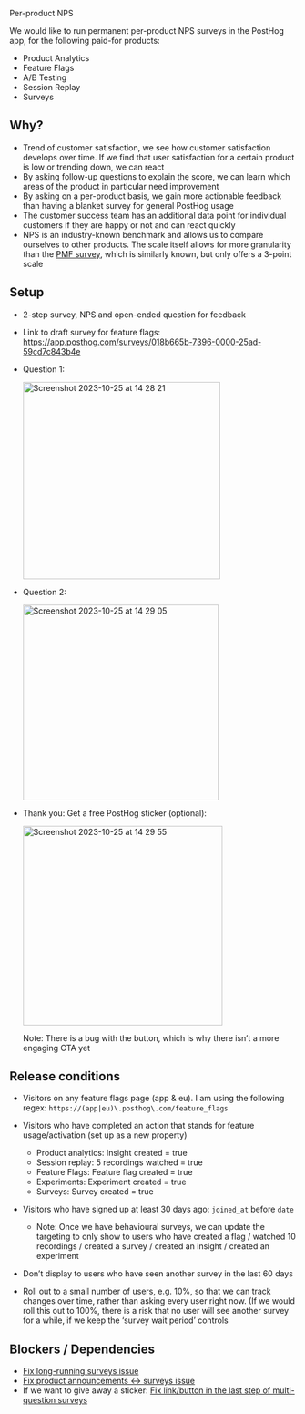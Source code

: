 Per-product NPS

We would like to run permanent per-product NPS surveys in the PostHog app, for the following paid-for products:
- Product Analytics
- Feature Flags
- A/B Testing
- Session Replay
- Surveys

## Why?

- Trend of customer satisfaction, we see how customer satisfaction develops over time. If we find that user satisfaction for a certain product is low or trending down, we can react
- By asking follow-up questions to explain the score, we can learn which areas of the product in particular need improvement
- By asking on a per-product basis, we gain more actionable feedback than having a blanket survey for general PostHog usage
- The customer success team has an additional data point for individual customers if they are happy or not and can react quickly
- NPS is an industry-known benchmark and allows us to compare ourselves to other products. The scale itself allows for more granularity than the [PMF survey](https://posthog.com/founders/measure-product-market-fit#indicator-2-pmf-survey), which is similarly known, but only offers a 3-point scale

## Setup

- 2-step survey, NPS and open-ended question for feedback
- Link to draft survey for feature flags: https://app.posthog.com/surveys/018b665b-7396-0000-25ad-59cd7c843b4e
- Question 1:
    
  <img width="346" alt="Screenshot 2023-10-25 at 14 28 21" src="https://github.com/PostHog/meta/assets/14750837/5c58d7f9-706f-4407-adcd-0d4571b3f460">
    
- Question 2:

  <img width="343" alt="Screenshot 2023-10-25 at 14 29 05" src="https://github.com/PostHog/meta/assets/14750837/e2388e9b-0eb5-4749-ad18-00ef3ee2c3f2">
  
- Thank you: Get a free PostHog sticker (optional):      

    <img width="350" alt="Screenshot 2023-10-25 at 14 29 55" src="https://github.com/PostHog/meta/assets/14750837/5661f99a-e0d3-470e-92ba-d0f3d83d53a8">

  Note: There is a bug with the button, which is why there isn’t a more engaging CTA yet

## Release conditions

- Visitors on any feature flags page (app & eu). I am using the following regex: `https://(app|eu)\.posthog\.com/feature_flags`
- Visitors who have completed an action that stands for feature usage/activation (set up as a new property)
    - Product analytics: Insight created = true
    - Session replay: 5 recordings watched = true
    - Feature Flags: Feature flag created = true
    - Experiments: Experiment created = true
    - Surveys: Survey created = true

- Visitors who have signed up at least 30 days ago: `joined_at` before `date`
    - Note: Once we have behavioural surveys, we can update the targeting to only show to users who have created a flag / watched 10 recordings / created a survey / created an insight / created an experiment
- Don’t display to users who have seen another survey in the last 60 days
- Roll out to a small number of users, e.g. 10%, so that we can track changes over time, rather than asking every user right now. (If we would roll this out to 100%, there is a risk that no user will see another survey for a while, if we keep the ‘survey wait period’ controls

## Blockers / Dependencies

- [Fix long-running surveys issue](https://github.com/PostHog/posthog/issues/17863)
- [Fix product announcements ↔ surveys issue](https://posthog.slack.com/archives/C034XD440RK/p1698235239337499)
- If we want to give away a sticker: [Fix link/button in the last step of multi-question surveys](https://posthog.slack.com/archives/C034XD440RK/p1698167499567089)
